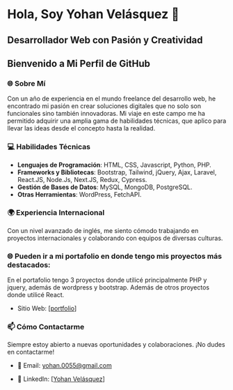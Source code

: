 # Hola, Soy Yohan Velásquez 👋

## Desarrollador Web con Pasión y Creatividad

## Bienvenido a Mi Perfil de GitHub

### 🌐 Sobre Mí
Con un año de experiencia en el mundo freelance del desarrollo web, he encontrado mi pasión en crear soluciones digitales que no solo son funcionales sino también innovadoras. Mi viaje en este campo me ha permitido adquirir una amplia gama de habilidades técnicas, que aplico para llevar las ideas desde el concepto hasta la realidad.

### 💻 Habilidades Técnicas
- **Lenguajes de Programación**: HTML, CSS, Javascript, Python, PHP.
- **Frameworks y Bibliotecas**: Bootstrap, Tailwind, jQuery, Ajax, Laravel, React.JS, Node.Js, Next.JS, Redux, Cypress.
- **Gestión de Bases de Datos**: MySQL, MongoDB, PostgreSQL.
- **Otras Herramientas**: WordPress, FetchAPI.

### 🌍 Experiencia Internacional
Con un nivel avanzado de inglés, me siento cómodo trabajando en proyectos internacionales y colaborando con equipos de diversas culturas.

### 🌐 Pueden ir a mi portafolio en donde tengo mis proyectos más destacados:
En el portafolio tengo 3 proyectos donde utilicé principalmente PHP y jquery, además de wordpress y bootstrap. Además de otros proyectos donde utilicé React.
-  Sitio Web: [[portfolio](https://portfolioyohanvelasquez.netlify.app/)]

### 📫 Cómo Contactarme
Siempre estoy abierto a nuevas oportunidades y colaboraciones. ¡No dudes en contactarme!

- 📧 Email: [yohan.0055@gmail.com](mailto:yohan.0055@gmail.com)

- 🔗 LinkedIn: [[Yohan Velásquez](https://www.linkedin.com/in/yohanrvv18/)]

